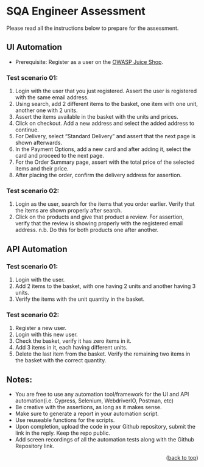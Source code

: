 # SQA Engineer Assessment
<a name="readme-top"></a>
Please read all the instructions below to prepare for the assessment.
## UI Automation
* Prerequisite: Register as a user on the [OWASP Juice Shop](https://juice-shop.herokuapp.com/#/).

### Test scenario 01:
1. Login with the user that you just registered. Assert the user is registered with the same email address.
2. Using search, add 2 different items to the basket, one item with one unit, another one with 2 units.  
3. Assert the items available in the basket with the units and prices.
4. Click on checkout. Add a new address and select the added address to continue.
5. For Delivery, select “Standard Delivery” and assert that the next page is shown afterwards.
6. In the Payment Options, add a new card and after adding it, select the card and proceed to the next page.
7. For the Order Summary page, assert with the total price of the selected items and their price.
8. After placing the order, confirm the delivery address for assertion.

### Test scenario 02:
1. Login as the user, search for the items that you order earlier. Verify that the items are shown properly after search.
2. Click on the products and give that product a review. For assertion, verify that the review is showing properly with the registered email address.
n.b. Do this for both products one after another.

## API Automation
### Test scenario 01:
1. Login with the user. 
2. Add 2 items to the basket, with one having 2 units and another having 3 units.
3. Verify the items with the unit quantity in the basket.

### Test scenario 02: 
1. Register a new user.
2. Login with this new user.
3. Check the basket, verify it has zero items in it.
4. Add 3 items in it, each having different units. 
5. Delete the last item from the basket. Verify the remaining two items in the basket with the correct quantity.

## Notes:
* You are free to use any automation tool/framework for the UI and API automation(i.e. Cypress, Selenium, WebdriverIO, Postman, etc)
* Be creative with the assertions, as long as it makes sense.
* Make sure to generate a report in your automation script.
* Use reuseable functions for the scripts.
* Upon completion, upload the code in your Github repository, submit the link in the reply. Keep the repo public.
* Add screen recordings of all the automation tests along with the Github Repository link.

<p align="right">(<a href="#readme-top">back to top</a>)</p>
